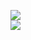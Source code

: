 [![](https://img.shields.io/badge/Made%20With-Github%20Spray-lightgrey.svg?style=for-the-badge&logo=github)](https://github.com/Annihil/github-spray#1082)  
[![](https://i.imgur.com/2DrTn0Z.gif)](https://github.com/Annihil/github-spray)